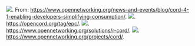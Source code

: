 ![](https://3vf60mmveq1g8vzn48q2o71a-wpengine.netdna-ssl.com/wp-content/uploads/2017/12/ServiceGraphwithVNFAcceleration-768x432.png). 
From: https://www.opennetworking.org/news-and-events/blog/cord-4-1-enabling-developers-simplifying-consumption/. 
![](https://opencord.org/wp-content/uploads/2016/11/M-CORD-Architecture-with-Radisys-Open-Source-EPC-1024x576.jpg). 
https://opencord.org/tag/epc/. 
![](https://3vf60mmveq1g8vzn48q2o71a-wpengine.netdna-ssl.com/wp-content/uploads/2017/08/r-cord-architecture.png). 
https://www.opennetworking.org/solutions/r-cord/. 
![](https://3vf60mmveq1g8vzn48q2o71a-wpengine.netdna-ssl.com/wp-content/uploads/2017/07/cord-sw-arch.png). 
https://www.opennetworking.org/projects/cord/. 
